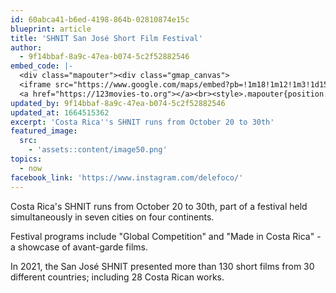 ```yaml
---
id: 60abca41-b6ed-4198-864b-02810874e15c
blueprint: article
title: 'SHNIT San José Short Film Festival'
author:
  - 9f14bbaf-8a9c-47ea-b074-5c2f52882546
embed_code: |-
  <div class="mapouter"><div class="gmap_canvas">
  <iframe src="https://www.google.com/maps/embed?pb=!1m18!1m12!1m3!1d15720.039305818998!2d-84.07666511610283!3d9.933139086907856!2m3!1f0!2f0!3f0!3m2!1i1024!2i768!4f13.1!3m3!1m2!1s0x8fa0e37b61d95e1d%3A0xe5fa8e4a35ac1271!2sCine%20Magaly!5e0!3m2!1ses!2sus!4v1663956107314!5m2!1ses!2sus" width="400" height="300" style="border:0;" allowfullscreen="" loading="lazy" referrerpolicy="no-referrer-when-downgrade"></iframe>
  <a href="https://123movies-to.org"></a><br><style>.mapouter{position:relative;text-align:right;height:500px;width:1200px;}</style><style>.gmap_canvas {overflow:hidden;background:none!important;height:500px;width:1200px;}</style></div></div>
updated_by: 9f14bbaf-8a9c-47ea-b074-5c2f52882546
updated_at: 1664515362
excerpt: 'Costa Rica''s SHNIT runs from October 20 to 30th'
featured_image:
  src:
    - 'assets::content/image50.png'
topics:
  - now
facebook_link: 'https://www.instagram.com/delefoco/'
---
```

Costa Rica's SHNIT runs from October 20 to 30th, part of a festival held simultaneously in seven cities on four continents.

Festival programs include "Global Competition" and "Made in Costa Rica" - a showcase of avant-garde films. 

In 2021, the San José SHNIT presented more than 130 short films from 30 different countries; including 28 Costa Rican works.